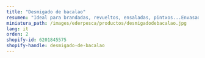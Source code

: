 ```yaml
---
title: "Desmigado de bacalao"
resumen: "Ideal para brandadas, revueltos, ensaladas, pintxos...Envasado: bandeja de 1 kg aprox."
miniatura_path: /images/ederpesca/productos/desmigadodebacalao.jpg
lang: it
orden: 2
shopify-id: 6201845575
shopify-handle: desmigado-de-bacalao
---
```

